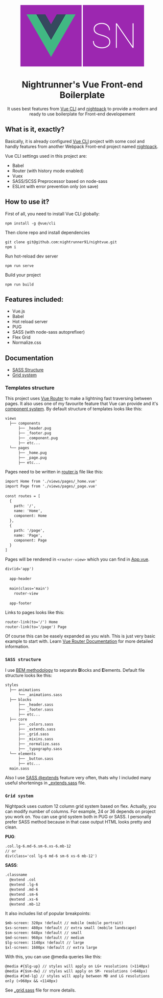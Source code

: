 <div align="center">
  <img width="200" height="200" src="src/assets/logo-vue.png">
  <img width="200" height="200" src="src/assets/logo-sn.png">
  <h1>Nightrunner's Vue Front-end Boilerplate</h1>
  <p>It uses best features from <a href='https://cli.vuejs.org/'>Vue CLI</a> and <a href='https://github.com/nightrunner91/nightpack'>nightpack</a> to provide a modern and ready to use boilerplate for Front-end developement</p>
</div>

## What is it, exactly?

Basically, it is already configured [Vue CLI](https://cli.vuejs.org/) project with some cool and handly features from another Webpack Front-end project named [nightpack](https://github.com/nightrunner91/nightpack).

Vue CLI settings used in this project are:

- Babel
- Router (with history mode enabled)
- Vuex
- SASS/SCSS Preprocessor based on node-sass
- ESLint with error prevention only (on save)

## How to use it?

First of all, you need to install Vue CLI globally:

```
npm install -g @vue/cli
```

Then clone repo and install dependencies

```
git clone git@github.com:nightrunner91/nightvue.git
npm i
```

Run hot-reload dev server

```
npm run serve
```

Build your project

```
npm run build
```

## Features included:

- Vue.js
- Babel
- Hot reload server
- PUG
- SASS (with node-sass autoprefixer)
- Flex Grid
- Normalize.css

## Documentation

- [SASS Structure](#sass-structure)
- [Grid system](#grid-system)

### Templates structure

This project uses [Vue Router](https://router.vuejs.org/) to make a lightning fast traversing between pages. It also uses one of my favourite feature that Vue can provide and it's [component system](https://vuejs.org/v2/guide/components.html). By default structure of templates looks like this:

```
views
  ├── components
      ├── _header.pug
      ├── _footer.pug
      ├── _component.pug
      ├── etc...
  └── pages
      ├── _home.pug
      ├── _page.pug
      ├── etc...
```

Pages need to be written in [router.js](src/router.js) file like this:

```
import Home from './views/pages/_home.vue'
import Page from './views/pages/_page.vue'

const routes = [
  {
    path: '/',
    name: 'Home',
    component: Home
  },
  {
    path: '/page',
    name: 'Page',
    component: Page
  }
]
```

Pages will be rendered in ```<router-view>``` which you can find in [App.vue](src/App.vue). 

```
div(id='app')

  app-header

  main(class='main')
    router-view

  app-footer
```

Links to pages looks like this:

```
router-link(to='/') Home
router-link(to='/page') Page
```

Of course this can be easely expanded as you wish. This is just very basic example to start with. Learn [Vue Router Documentation](https://router.vuejs.org/) for more detailed information.

### `SASS structure`

I use [BEM methodology](https://en.bem.info/methodology/css/) to separate **B**locks and **E**lements. Default file structure looks lke this:

```
styles
  ├── animations
      └── _animations.sass
  ├── blocks
      ├── _header.sass
      ├── _footer.sass
      ├── etc...
  ├── core
      ├── _colors.sass
      ├── _extends.sass
      ├── _grid.sass
      ├── _mixins.sass
      ├── _normalize.sass
      ├── _typography.sass
  └── elements
      ├── _button.sass
      ├── etc...
  main.sass
```

Also I use [SASS @extends](https://sass-lang.com/documentation/at-rules/extend) feature very often, thats why I included many useful shortenings in [_extends.sass](src/styles/core/_extends.sass) file. 

### `Grid system`

Nightpack uses custom 12 column grid system based on flex. Actually, you can modify number of columns. For example, 24 or 36 depends on project you work on. You can use grid system both in PUG or SASS. I personally prefer SASS method because in that case output HTML looks pretty and clean.

**PUG**:

```
.col.lg-6.md-6.sm-6.xs-6.mb-12
// or
div(class='col lg-6 md-6 sm-6 xs-6 mb-12')
```

**SASS**:

```
.classname
  @extend .col
  @extend .lg-6
  @extend .md-6
  @extend .sm-6
  @extend .xs-6
  @extend .mb-12
```

It also includes list of popular breakpoints:

```
$mb-screen: 320px !default // mobile (mobile portrait)
$xs-screen: 480px !default // extra small (mobile landscape)
$sm-screen: 648px !default // small
$md-screen: 960px !default // medium
$lg-screen: 1140px !default // large 
$xl-screen: 1600px !default // extra large
```

With this, you can use @media queries like this:

```
@media #{$lg-up} // styles will apply on LG+ resolutions (>1140px)
@media #{$sm-dw} // styles will apply on SM- resolutions (<648px)
@media #{md-lg} // styles will apply between MD and LG resolutions only (>960px && <1140px)
```

See [_grid.sass](src/styles/core/_grid.sass) file for more details.
